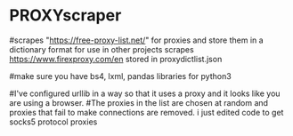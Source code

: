# PROXYscraper
#scrapes  "https://free-proxy-list.net/" for proxies and store them in a dictionary format for use in other projects
scrapes https://www.firexproxy.com/en
stored in proxydictlist.json

#make sure you have bs4, lxml, pandas libraries for python3 

#I've configured urllib in a way so that it uses a proxy and it looks like you are using a browser.
#The proxies in the list are chosen at random and proxies that fail to make connections are removed. 
i just edited code to get socks5 protocol proxies
